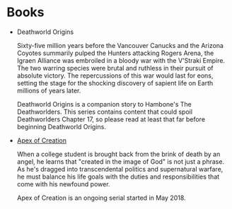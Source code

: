 # Books

* Deathworld Origins

  Sixty-five million years before the Vancouver Canucks and the Arizona Coyotes summarily pulped the Hunters attacking Rogers Arena, the Igraen Alliance was embroiled in a bloody war with the V'Straki Empire. The two warring species were brutal and ruthless in their pursuit of absolute victory. The repercussions of this war would last for eons, setting the stage for the shocking discovery of sapient life on Earth millions of years later.

  Deathworld Origins is a companion story to Hambone's The Deathworlders. This series contains content that could spoil Deathworlders Chapter 17, so please read at least that far before beginning Deathworld Origins.

* [Apex of Creation](/books/apex_of_creation)

  When a college student is brought back from the brink of death by an angel, he learns that "created in the image of God" is not just a phrase. As he's dragged into transcendental politics and supernatural warfare, he must balance his life goals with the duties and responsibilities that come with his newfound power.

  Apex of Creation is an ongoing serial started in May 2018.
